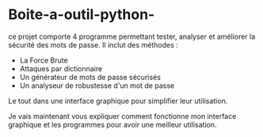 # Boite-a-outil-python-
ce projet comporte 4 programme permettant tester, analyser et améliorer la sécurité des mots de passe.
Il inclut des méthodes : 
- La Force Brute 
- Attaques par dictionnaire
- Un générateur de mots de passe sécurisés 
- Un analyseur de robustesse d'un mot de passe 
      
Le tout dans une interface graphique pour simplifier leur utilisation. 

Je vais maintenant vous expliquer comment fonctionne mon interface graphique et les programmes pour avoir une meilleur utilisation. 

